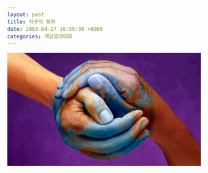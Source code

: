 ```yaml
---
layout: post
title: 지구의 평화
date: 2003-04-27 16:55:39 +0900
categories: 깨달음의대화
---
```

<img src="./files/attach/images/198/092/001/1051430139.JPG" border="0" alt="" />
